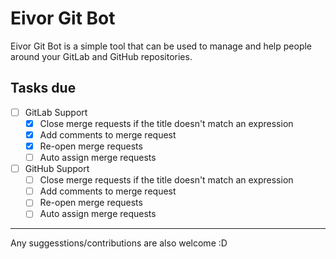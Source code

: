 # Eivor Git Bot

Eivor Git Bot is a simple tool that can be used to manage and help people around your GitLab and GitHub repositories.

## Tasks due

- [ ] GitLab Support
  - [x] Close merge requests if the title doesn't match an expression
  - [x] Add comments to merge request
  - [x] Re-open merge requests
  - [ ] Auto assign merge requests
- [ ] GitHub Support
  - [ ] Close merge requests if the title doesn't match an expression
  - [ ] Add comments to merge request
  - [ ] Re-open merge requests
  - [ ] Auto assign merge requests

---

Any suggesstions/contributions are also welcome :D